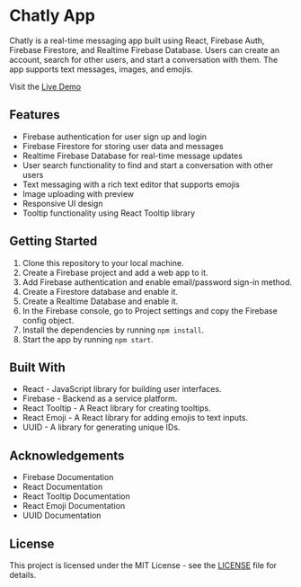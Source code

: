 # Chatly App

Chatly is a real-time messaging app built using React, Firebase Auth, Firebase Firestore, and Realtime Firebase Database. Users can create an account, search for other users, and start a conversation with them. The app supports text messages, images, and emojis.

Visit the [Live Demo](https://chatly.aswinkrishna.com/)

## Features

- Firebase authentication for user sign up and login
- Firebase Firestore for storing user data and messages
- Realtime Firebase Database for real-time message updates
- User search functionality to find and start a conversation with other users
- Text messaging with a rich text editor that supports emojis
- Image uploading with preview
- Responsive UI design
- Tooltip functionality using React Tooltip library

## Getting Started

1. Clone this repository to your local machine.
2. Create a Firebase project and add a web app to it. 
3. Add Firebase authentication and enable email/password sign-in method.
4. Create a Firestore database and enable it.
5. Create a Realtime Database and enable it.
6. In the Firebase console, go to Project settings and copy the Firebase config object.
7. Install the dependencies by running `npm install`.
8. Start the app by running `npm start`.

## Built With

- React - JavaScript library for building user interfaces.
- Firebase - Backend as a service platform.
- React Tooltip - A React library for creating tooltips.
- React Emoji - A React library for adding emojis to text inputs.
- UUID - A library for generating unique IDs.

## Acknowledgements

- Firebase Documentation
- React Documentation
- React Tooltip Documentation
- React Emoji Documentation
- UUID Documentation

## License

This project is licensed under the MIT License - see the [LICENSE](LICENSE) file for details.


